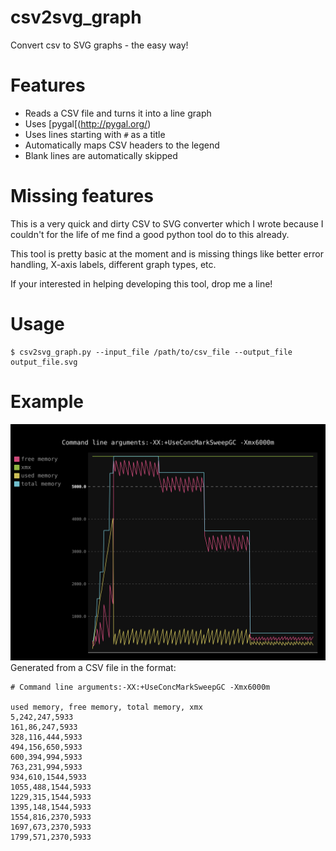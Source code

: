 # csv2svg_graph
Convert csv to SVG graphs - the easy way!

# Features
* Reads a CSV file and turns it into a line graph
* Uses [pygal[(http://pygal.org/)
* Uses lines starting with `#` as a title
* Automatically maps CSV headers to the legend
* Blank lines are automatically skipped

# Missing features
This is a very quick and dirty CSV to SVG converter which I wrote because I 
couldn't for the life of me find a good python tool do to this already.

This tool is pretty basic at the moment and is missing things like better
error handling, X-axis labels, different graph types, etc.

If your interested in helping developing this tool, drop me a line!

# Usage
```shell
$ csv2svg_graph.py --input_file /path/to/csv_file --output_file output_file.svg
```

# Example
![Generated graph](/example/memory.svg)
Generated from a CSV file in the format:
```csv
# Command line arguments:-XX:+UseConcMarkSweepGC -Xmx6000m 

used memory, free memory, total memory, xmx
5,242,247,5933
161,86,247,5933
328,116,444,5933
494,156,650,5933
600,394,994,5933
763,231,994,5933
934,610,1544,5933
1055,488,1544,5933
1229,315,1544,5933
1395,148,1544,5933
1554,816,2370,5933
1697,673,2370,5933
1799,571,2370,5933
```


